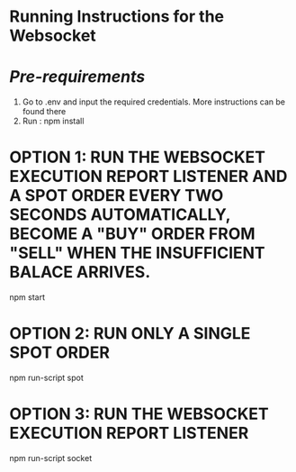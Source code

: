 Running Instructions for the Websocket
==============

# *Pre-requirements*
1. Go to .env and input the required credentials. More instructions can be found there
2. Run : npm install

# OPTION 1: RUN THE WEBSOCKET EXECUTION REPORT LISTENER AND A SPOT ORDER EVERY TWO SECONDS AUTOMATICALLY, BECOME A "BUY" ORDER FROM "SELL" WHEN THE INSUFFICIENT BALACE ARRIVES.
npm start

# OPTION 2: RUN ONLY A SINGLE SPOT ORDER
npm run-script spot


# OPTION 3: RUN THE WEBSOCKET EXECUTION REPORT LISTENER
npm run-script socket

